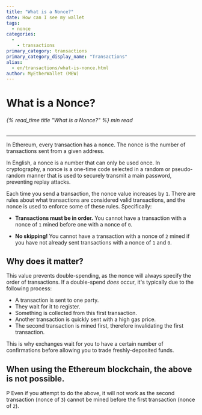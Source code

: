 ```yaml
---
title: "What is a Nonce?"
date: How can I see my wallet
tags:
  - nonce
categories:
  - 
    - transactions
primary_category: transactions
primary_category_display_name: "Transactions"
alias:
  - en/transactions/what-is-nonce.html
author: MyEtherWallet (MEW)
---
```


# **What is a Nonce?**

###### {% read_time title "What is a Nonce?" %} min read

* * *

In Ethereum, every transaction has a nonce. The nonce is the number of transactions sent from a given address.

In English, a nonce is a number that can only be used once. In cryptography, a nonce is a one-time code selected in a random or pseudo-random manner that is used to securely transmit a main password, preventing replay attacks.

Each time you send a transaction, the nonce value increases by `1`. There are rules about what transactions are considered valid transactions, and the nonce is used to enforce some of these rules. Specifically:

-   **Transactions must be in order.** You cannot have a transaction with a nonce of `1` mined before one with a nonce of `0`.

-   **No skipping!** You cannot have a transaction with a nonce of `2` mined if you have not already sent transactions with a nonce of `1` and `0`.

## **Why does it matter?**

This value prevents double-spending, as the nonce will always specify the order of transactions. If a double-spend _does_ occur, it's typically due to the following process:

-   A transaction is sent to one party.
-   They wait for it to register.
-   Something is collected from this first transaction.
-   Another transaction is quickly sent with a high gas price.
-   The second transaction is mined first, therefore invalidating the first transaction.

This is why exchanges wait for you to have a certain number of confirmations before allowing you to trade freshly-deposited funds.

## **When using the Ethereum blockchain, the above is not possible.**

P Even if you attempt to do the above, it will not work as the second transaction (nonce of `3`) cannot be mined before the first transaction (nonce of `2`).

